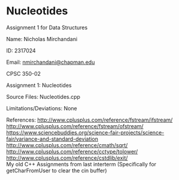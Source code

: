 # Nucleotides
Assignment 1 for Data Structures



Name: Nicholas Mirchandani <br/>

ID: 2317024 <br/>

Email: nmirchandani@chapman.edu <br/>

CPSC 350-02 <br/>

Assignment 1: Nucleotides
<br/>

Source Files: Nucleotides.cpp<br/>

Limitations/Deviations: None <br/>

References: http://www.cplusplus.com/reference/fstream/ifstream/<br/>
http://www.cplusplus.com/reference/fstream/ofstream/<br/>
https://www.sciencebuddies.org/science-fair-projects/science-fair/variance-and-standard-deviation<br/>
http://www.cplusplus.com/reference/cmath/sqrt/<br/>
http://www.cplusplus.com/reference/cctype/tolower/<br/>
http://www.cplusplus.com/reference/cstdlib/exit/<br/>
My old C++ Assignments from last interterm (Specifically for getCharFromUser to clear the cin buffer)<br/>
